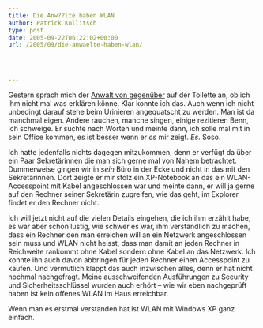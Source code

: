 ```yaml
---
title: Die Anw??lte haben WLAN
author: Patrick Kollitsch
type: post
date: 2005-09-22T06:22:02+00:00
url: /2005/09/die-anwaelte-haben-wlan/




---
```

Gestern sprach mich der [Anwalt von gegen&uuml;ber][1] auf der Toilette an, ob ich ihm nicht mal was erkl&auml;ren k&ouml;nne. Klar konnte ich das. Auch wenn ich nicht unbedingt darauf stehe beim Urinieren angequatscht zu werden. Man ist da manchmal eigen. Andere rauchen, manche singen, einige rezitieren Benn, ich schweige. Er suchte nach Worten und meinte dann, ich solle mal mit in sein Office kommen, es ist besser wenn er _es_ mir zeigt. _Es_. Soso. 

Ich hatte jedenfalls nichts dagegen mitzukommen, denn er verf&uuml;gt da &uuml;ber ein Paar Sekret&auml;rinnen die man sich gerne mal von Nahem betrachtet. Dummerweise gingen wir in _sein_ B&uuml;ro in der Ecke und nicht in das mit den Sekret&auml;rinnen. Dort zeigte er mir stolz ein XP-Notebook an das ein WLAN-Accesspoint mit Kabel angeschlossen war und meinte dann, er will ja gerne auf den Rechner seiner Sekret&auml;rin zugreifen, wie das geht, im Explorer findet er den Rechner nicht.

Ich will jetzt nicht auf die vielen Details eingehen, die ich ihm erz&auml;hlt habe, es war aber schon lustig, wie schwer es war, ihm verst&auml;ndlich zu machen, dass ein Rechner den man erreichen will an ein Netzwerk angeschlossen sein muss und WLAN nicht heisst, dass man damit an jeden Rechner in Reichweite rankommt ohne Kabel sondern ohne Kabel an das Netzwerk. Ich konnte ihn auch davon abbringen f&uuml;r jeden Rechner einen Accesspoint zu kaufen. Und vermutlich klappt das auch inzwischen alles, denn er hat nicht nochmal nachgefragt. Meine ausschweifenden Ausf&uuml;hrungen zu Security und Sicherheitsschl&uuml;ssel wurden auch erh&ouml;rt &#8211; wie wir eben nachgepr&uuml;ft haben ist kein offenes WLAN im Haus erreichbar.

Wenn man es erstmal verstanden hat ist WLAN mit Windows XP ganz einfach.

 [1]: http://www.pensitandlaws.com/samui.html